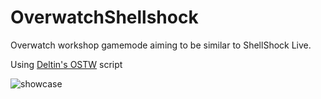 # OverwatchShellshock

Overwatch workshop gamemode aiming to be similar to ShellShock Live.

Using 
[Deltin's OSTW](https://github.com/ItsDeltin/Overwatch-Script-To-Workshop)
script

![showcase](https://github.com/kelvin389/OverwatchShellshock/blob/main/showcase.gif)
